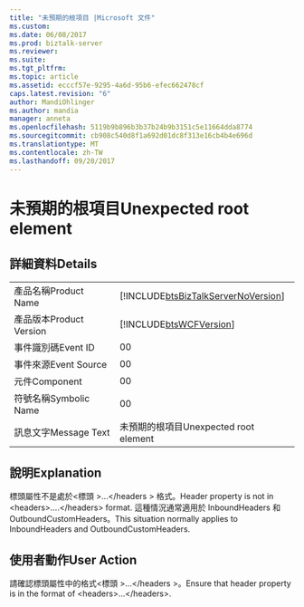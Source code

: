 ```yaml
---
title: "未預期的根項目 |Microsoft 文件"
ms.custom: 
ms.date: 06/08/2017
ms.prod: biztalk-server
ms.reviewer: 
ms.suite: 
ms.tgt_pltfrm: 
ms.topic: article
ms.assetid: ecccf57e-9295-4a6d-95b6-efec662478cf
caps.latest.revision: "6"
author: MandiOhlinger
ms.author: mandia
manager: anneta
ms.openlocfilehash: 5119b9b896b3b37b24b9b3151c5e11664dda8774
ms.sourcegitcommit: cb908c540d8f1a692d01dc8f313e16cb4b4e696d
ms.translationtype: MT
ms.contentlocale: zh-TW
ms.lasthandoff: 09/20/2017
---
```

# <a name="unexpected-root-element"></a><span data-ttu-id="c7d7e-102">未預期的根項目</span><span class="sxs-lookup"><span data-stu-id="c7d7e-102">Unexpected root element</span></span>
## <a name="details"></a><span data-ttu-id="c7d7e-103">詳細資料</span><span class="sxs-lookup"><span data-stu-id="c7d7e-103">Details</span></span>  
  
|||  
|-|-|  
|<span data-ttu-id="c7d7e-104">產品名稱</span><span class="sxs-lookup"><span data-stu-id="c7d7e-104">Product Name</span></span>|[!INCLUDE[btsBizTalkServerNoVersion](../includes/btsbiztalkservernoversion-md.md)]|  
|<span data-ttu-id="c7d7e-105">產品版本</span><span class="sxs-lookup"><span data-stu-id="c7d7e-105">Product Version</span></span>|[!INCLUDE[btsWCFVersion](../includes/btswcfversion-md.md)]|  
|<span data-ttu-id="c7d7e-106">事件識別碼</span><span class="sxs-lookup"><span data-stu-id="c7d7e-106">Event ID</span></span>|<span data-ttu-id="c7d7e-107">0</span><span class="sxs-lookup"><span data-stu-id="c7d7e-107">0</span></span>|  
|<span data-ttu-id="c7d7e-108">事件來源</span><span class="sxs-lookup"><span data-stu-id="c7d7e-108">Event Source</span></span>|<span data-ttu-id="c7d7e-109">0</span><span class="sxs-lookup"><span data-stu-id="c7d7e-109">0</span></span>|  
|<span data-ttu-id="c7d7e-110">元件</span><span class="sxs-lookup"><span data-stu-id="c7d7e-110">Component</span></span>|<span data-ttu-id="c7d7e-111">0</span><span class="sxs-lookup"><span data-stu-id="c7d7e-111">0</span></span>|  
|<span data-ttu-id="c7d7e-112">符號名稱</span><span class="sxs-lookup"><span data-stu-id="c7d7e-112">Symbolic Name</span></span>|<span data-ttu-id="c7d7e-113">0</span><span class="sxs-lookup"><span data-stu-id="c7d7e-113">0</span></span>|  
|<span data-ttu-id="c7d7e-114">訊息文字</span><span class="sxs-lookup"><span data-stu-id="c7d7e-114">Message Text</span></span>|<span data-ttu-id="c7d7e-115">未預期的根項目</span><span class="sxs-lookup"><span data-stu-id="c7d7e-115">Unexpected root element</span></span>|  
  
## <a name="explanation"></a><span data-ttu-id="c7d7e-116">說明</span><span class="sxs-lookup"><span data-stu-id="c7d7e-116">Explanation</span></span>  
 <span data-ttu-id="c7d7e-117">標頭屬性不是處於\<標頭 >...\</headers > 格式。</span><span class="sxs-lookup"><span data-stu-id="c7d7e-117">Header property is not in \<headers>….\</headers> format.</span></span> <span data-ttu-id="c7d7e-118">這種情況通常適用於 InboundHeaders 和 OutboundCustomHeaders。</span><span class="sxs-lookup"><span data-stu-id="c7d7e-118">This situation normally applies to InboundHeaders and OutboundCustomHeaders.</span></span>  
  
## <a name="user-action"></a><span data-ttu-id="c7d7e-119">使用者動作</span><span class="sxs-lookup"><span data-stu-id="c7d7e-119">User Action</span></span>  
 <span data-ttu-id="c7d7e-120">請確認標頭屬性中的格式\<標頭 >...\</headers >。</span><span class="sxs-lookup"><span data-stu-id="c7d7e-120">Ensure that header property is in the format of  \<headers>…\</headers>.</span></span>